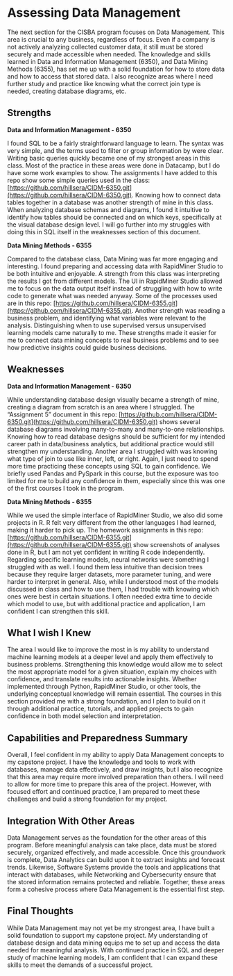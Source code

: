 # Assessing Data Management
The next section for the CISBA program focuses on Data Management. This area is crucial to any business, regardless of focus. Even if a company is not actively analyzing collected customer data, it still must be stored securely and made accessible when needed. The knowledge and skills learned in Data and Information Management (6350), and Data Mining Methods (6355), has set me up with a solid foundation for how to store data and how to access that stored data. I also recognize areas where I need further study and practice like knowing what the correct join type is needed, creating database diagrams, etc.
## Strengths
**Data and Information Management - 6350**

I found SQL to be a fairly straightforward language to learn. The syntax was very simple, and the terms used to filter or group information by were clear. Writing basic queries quickly became one of my strongest areas in this class. Most of the practice in these areas were done in Datacamp, but I do have some work examples to show. The assignments I have added to this repo show some simple queries used in the class: [https://github.com/hillsera/CIDM-6350.git](https://github.com/hillsera/CIDM-6350.git). Knowing how to connect data tables together in a database was another strength of mine in this class. When analyzing database schemas and diagrams, I found it intuitive to identify how tables should be connected and on which keys, specifically at the visual database design level. I will go further into my struggles with doing this in SQL itself in the weaknesses section of this document. 

**Data Mining Methods - 6355**

Compared to the database class, Data Mining was far more engaging and interesting. I found preparing and accessing data with RapidMiner Studio to be both intuitive and enjoyable. A strength from this class was interpreting the results I got from different models. The UI in RapidMiner Studio allowed me to focus on the data output itself instead of struggling with how to write code to generate what was needed anyway. Some of the processes used are in this repo: [https://github.com/hillsera/CIDM-6355.git](https://github.com/hillsera/CIDM-6355.git). Another strength was reading a business problem, and identifying what variables were relevant to the analysis. Distinguishing when to use supervised versus unsupervised learning models came naturally to me. These strengths made it easier for me to connect data mining concepts to real business problems and to see how predictive insights could guide business decisions.
## Weaknesses
**Data and Information Management - 6350**

While understanding database design visually became a strength of mine, creating a diagram from scratch is an area where I struggled. The “Assignment 5” document in this repo: [https://github.com/hillsera/CIDM-6350.git](https://github.com/hillsera/CIDM-6350.git) shows several database diagrams involving many-to-many and many-to-one relationships. Knowing how to read database designs should be sufficient for my intended career path in data/business analytics, but additional practice would still strengthen my understanding. Another area I struggled with was knowing what type of join to use like inner, left, or right. Again, I just need to spend more time practicing these concepts using SQL to gain confidence. We briefly used Pandas and PySpark in this course, but the exposure was too limited for me to build any confidence in them, especially since this was one of the first courses I took in the program.

**Data Mining Methods - 6355**

While we used the simple interface of RapidMiner Studio, we also did some projects in R. R felt very different from the other languages I had learned, making it harder to pick up. The homework assignments in this repo: [https://github.com/hillsera/CIDM-6355.git](https://github.com/hillsera/CIDM-6355.git) show screenshots of analyses done in R, but I am not yet confident in writing R code independently. Regarding specific learning models, neural networks were something I struggled with as well. I found them less intuitive than decision trees because they require larger datasets, more parameter tuning, and were harder to interpret in general. Also, while I understood most of the models discussed in class and how to use them, I had trouble with knowing which ones were best in certain situations. I often needed extra time to decide which model to use, but with additional practice and application, I am confident I can strengthen this skill.
## What I wish I Knew
The area I would like to improve the most in is my ability to understand machine learning models at a deeper level and apply them effectively to business problems. Strengthening this knowledge would allow me to select the most appropriate model for a given situation, explain my choices with confidence, and translate results into actionable insights. Whether implemented through Python, RapidMiner Studio, or other tools, the underlying conceptual knowledge will remain essential. The courses in this section provided me with a strong foundation, and I plan to build on it through additional practice, tutorials, and applied projects to gain confidence in both model selection and interpretation.
## Capabilities and Preparedness Summary 
Overall, I feel confident in my ability to apply Data Management concepts to my capstone project. I have the knowledge and tools to work with databases, manage data effectively, and draw insights, but I also recognize that this area may require more involved preparation than others. I will need to allow for more time to prepare this area of the project. However, with focused effort and continued practice, I am prepared to meet these challenges and build a strong foundation for my project.
## Integration With Other Areas
Data Management serves as the foundation for the other areas of this program. Before meaningful analysis can take place, data must be stored securely, organized effectively, and made accessible. Once this groundwork is complete, Data Analytics can build upon it to extract insights and forecast trends. Likewise, Software Systems provide the tools and applications that interact with databases, while Networking and Cybersecurity ensure that the stored information remains protected and reliable. Together, these areas form a cohesive process where Data Management is the essential first step.
## Final Thoughts
While Data Management may not yet be my strongest area, I have built a solid foundation to support my capstone project. My understanding of database design and data mining equips me to set up and access the data needed for meaningful analysis. With continued practice in SQL and deeper study of machine learning models, I am confident that I can expand these skills to meet the demands of a successful project.